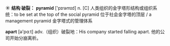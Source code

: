 ☀ <span class="category">**结构 破裂：**</span>
<span class="vocabulary">**pyramid**</span> ['pɪrəmɪd] 
<span class="definition">n. [C] 人类组织的金字塔形结构或组织系统：</span>to be set at the top of the social pyramid 位于社会金字塔的顶层 / a management pyramid 金字塔式的管理体系

<span class="vocabulary">**apart**</span> [ə'pɑːt] 
<span class="definition">adv.（组织）破裂地：</span>His company started falling apart. 他的公司开始分崩离析。

